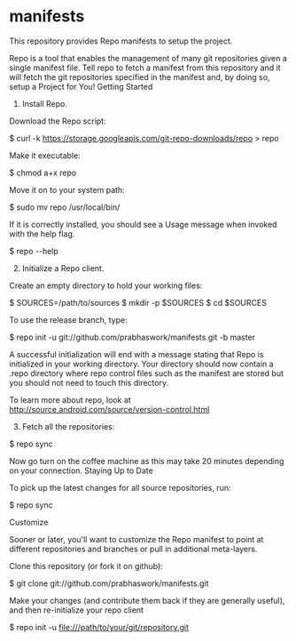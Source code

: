 # manifests

This repository provides Repo manifests to setup the project.

Repo is a tool that enables the management of many git repositories given a single manifest file. Tell repo to fetch a manifest from this repository and it will fetch the git repositories specified in the manifest and, by doing so, setup a Project for You!
Getting Started

1. Install Repo.

Download the Repo script:

$ curl -k https://storage.googleapis.com/git-repo-downloads/repo > repo

Make it executable:

$ chmod a+x repo

Move it on to your system path:

$ sudo mv repo /usr/local/bin/

If it is correctly installed, you should see a Usage message when invoked with the help flag.

$ repo --help

2. Initialize a Repo client.

Create an empty directory to hold your working files:

$ SOURCES=/path/to/sources
$ mkdir -p $SOURCES
$ cd $SOURCES

To use the release branch, type:

$ repo init -u git://github.com/prabhaswork/manifests.git -b master

A successful initialization will end with a message stating that Repo is initialized in your working directory. Your directory should now contain a .repo directory where repo control files such as the manifest are stored but you should not need to touch this directory.

To learn more about repo, look at http://source.android.com/source/version-control.html

3. Fetch all the repositories:

$ repo sync

Now go turn on the coffee machine as this may take 20 minutes depending on your connection.
Staying Up to Date

To pick up the latest changes for all source repositories, run:

$ repo sync

Customize

Sooner or later, you'll want to customize the Repo manifest to point at different repositories and branches or pull in additional meta-layers.

Clone this repository (or fork it on github):

$ git clone git://github.com/prabhaswork/manifests.git

Make your changes (and contribute them back if they are generally useful), and then re-initialize your repo client

$ repo init -u <file:///path/to/your/git/repository.git>

